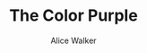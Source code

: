 ---
title: The Color Purple
author: Alice Walker
status: Read
image: the-color-purple.jpg
start_date: 2025/01/17
end_date: 2025/01/20
rating: 5
length: 290
own: false
---